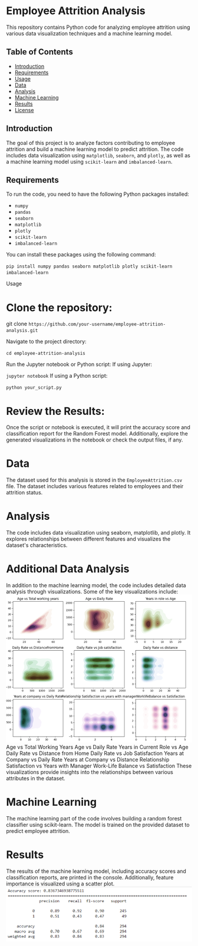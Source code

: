 # Employee Attrition Analysis



This repository contains Python code for analyzing employee attrition using various data visualization techniques and a machine learning model.

## Table of Contents

- [Introduction](#introduction)
- [Requirements](#requirements)
- [Usage](#usage)
- [Data](#data)
- [Analysis](#analysis)
- [Machine Learning](#machine-learning)
- [Results](#results)
- [License](#license)

## Introduction

The goal of this project is to analyze factors contributing to employee attrition and build a machine learning model to predict attrition. The code includes data visualization using `matplotlib`, `seaborn`, and `plotly`, as well as a machine learning model using `scikit-learn` and `imbalanced-learn`.

## Requirements

To run the code, you need to have the following Python packages installed:

- `numpy`
- `pandas`
- `seaborn`
- `matplotlib`
- `plotly`
- `scikit-learn`
- `imbalanced-learn`

You can install these packages using the following command:

` pip install numpy pandas seaborn matplotlib plotly scikit-learn imbalanced-learn `

Usage
# Clone the repository:

git clone `https://github.com/your-username/employee-attrition-analysis.git`

Navigate to the project directory:

`cd employee-attrition-analysis`

Run the Jupyter notebook or Python script:
If using Jupyter:

`jupyter notebook`
If using a Python script:

`python your_script.py`
# Review the Results:

Once the script or notebook is executed, it will print the accuracy score and classification report for the Random Forest model. Additionally, explore the generated visualizations in the notebook or check the output files, if any.

# Data
The dataset used for this analysis is stored in the `EmployeeAttrition.csv` file. The dataset includes various features related to employees and their attrition status.

# Analysis
The code includes data visualization using seaborn, matplotlib, and plotly. It explores relationships between different features and visualizes the dataset's characteristics.

# Additional Data Analysis
In addition to the machine learning model, the code includes detailed data analysis through visualizations. Some of the key visualizations include:
![Analysis](graph.png)
Age vs Total Working Years
Age vs Daily Rate
Years in Current Role vs Age
Daily Rate vs Distance from Home
Daily Rate vs Job Satisfaction
Years at Company vs Daily Rate
Years at Company vs Distance
Relationship Satisfaction vs Years with Manager
Work-Life Balance vs Satisfaction
These visualizations provide insights into the relationships between various attributes in the dataset.

# Machine Learning
The machine learning part of the code involves building a random forest classifier using scikit-learn. The model is trained on the provided dataset to predict employee attrition.

# Results
The results of the machine learning model, including accuracy scores and classification reports, are printed in the console. Additionally, feature importance is visualized using a scatter plot.
![Result](result.png)
